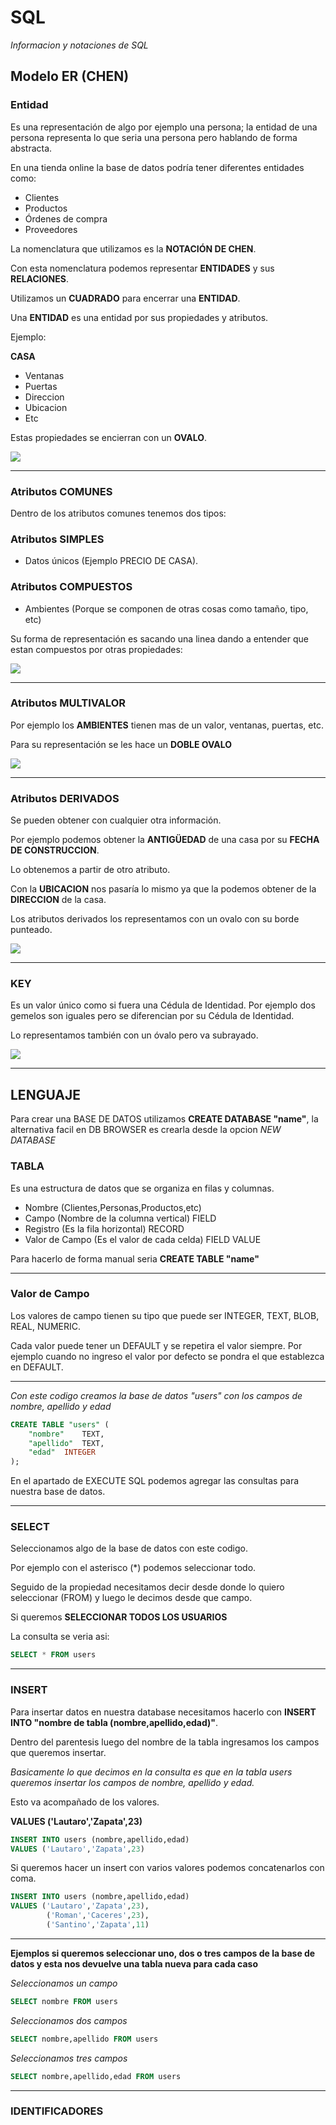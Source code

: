 # SQL

*Informacion y notaciones de SQL*

## Modelo ER (CHEN)

### Entidad

Es una representación de algo por ejemplo una persona; la entidad de una persona representa lo que seria una persona pero hablando de forma abstracta.

En una tienda online la base de datos podría tener diferentes entidades como:

- Clientes
- Productos
- Órdenes de compra
- Proveedores

La nomenclatura que utilizamos es la **NOTACIÓN DE CHEN**.

Con esta nomenclatura podemos representar **ENTIDADES** y sus **RELACIONES**.

Utilizamos un **CUADRADO** para encerrar una **ENTIDAD**.

Una **ENTIDAD** es una entidad por sus propiedades y atributos.

Ejemplo:

**CASA**
 - Ventanas
 - Puertas
 - Direccion
 - Ubicacion
 - Etc

Estas propiedades se encierran con un **OVALO**.


![](ovalos.png)

---

### Atributos COMUNES

Dentro de los atributos comunes tenemos dos tipos:

### Atributos SIMPLES
 - Datos únicos (Ejemplo PRECIO DE CASA).



### Atributos COMPUESTOS
 - Ambientes (Porque se componen de otras cosas como tamaño, tipo, etc)

Su forma de representación es sacando una linea dando a entender que estan compuestos por otras propiedades:

![](compuestos.png)

---

### Atributos MULTIVALOR

Por ejemplo los **AMBIENTES** tienen mas de un valor, ventanas, puertas, etc.

Para su representación se les hace un **DOBLE OVALO**

![](multivalor.png)

---

### Atributos DERIVADOS

Se pueden obtener con cualquier otra información.

Por ejemplo podemos obtener la **ANTIGÜEDAD** de una casa por su **FECHA DE CONSTRUCCION**.

Lo obtenemos a partir de otro atributo.

Con la **UBICACION** nos pasaría lo mismo ya que la podemos obtener de la **DIRECCION** de la casa.

Los atributos derivados los representamos con un ovalo con su borde punteado.

![](derivados.png)

---

### KEY

Es un valor único como si fuera una Cédula de Identidad. Por ejemplo dos gemelos son iguales pero se diferencian por su Cédula de Identidad.

Lo representamos también con un óvalo pero va subrayado.

![](key.png)

---


## LENGUAJE

Para crear una BASE DE DATOS utilizamos **CREATE DATABASE "name"**, la alternativa facil en DB BROWSER es crearla desde la opcion *NEW DATABASE*



### TABLA

Es una estructura de datos que se organiza en filas y columnas.

- Nombre (Clientes,Personas,Productos,etc)
- Campo (Nombre de la columna vertical) FIELD
- Registro (Es la fila horizontal) RECORD
- Valor de Campo (Es el valor de cada celda) FIELD VALUE

Para hacerlo de forma manual seria **CREATE TABLE "name"**

---

### Valor de Campo

Los valores de campo tienen su tipo que puede ser INTEGER, TEXT, BLOB, REAL, NUMERIC.

Cada valor puede tener un DEFAULT y se repetira el valor siempre. Por ejemplo cuando no ingreso el valor por defecto se pondra el que establezca en DEFAULT.


---

*Con este codigo creamos la base de datos "users" con los campos de nombre, apellido y edad*

```sql
CREATE TABLE "users" (
	"nombre"	TEXT,
	"apellido"	TEXT,
	"edad"	INTEGER
);

```

En el apartado de EXECUTE SQL podemos agregar las consultas para nuestra base de datos.

---

### SELECT

Seleccionamos algo de la base de datos con este codigo.

Por ejemplo con el asterisco (*) podemos seleccionar todo.

Seguido de la propiedad necesitamos decir desde donde lo quiero seleccionar (FROM) y luego le decimos desde que campo.

Si queremos **SELECCIONAR TODOS LOS USUARIOS**

La consulta se veria asi:

```sql
SELECT * FROM users
```
---

### INSERT

Para insertar datos en nuestra database necesitamos hacerlo con **INSERT INTO "nombre de tabla (nombre,apellido,edad)"**.

Dentro del parentesis luego del nombre de la tabla ingresamos los campos que queremos insertar.

*Basicamente lo que decimos en la consulta es que en la tabla users queremos insertar los campos de nombre, apellido y edad.*

Esto va acompañado de los valores.

**VALUES ('Lautaro','Zapata',23)**

```sql
INSERT INTO users (nombre,apellido,edad)
VALUES ('Lautaro','Zapata',23)
```


Si queremos hacer un insert con varios valores podemos concatenarlos con coma.

```sql
INSERT INTO users (nombre,apellido,edad)
VALUES ('Lautaro','Zapata',23),
        ('Roman','Caceres',23),
        ('Santino','Zapata',11)
```

---


**Ejemplos si queremos seleccionar uno, dos o tres campos de la base de datos y esta nos devuelve una tabla nueva para cada caso**

*Seleccionamos un campo*

```sql
SELECT nombre FROM users
```
*Seleccionamos dos campos*
```sql
SELECT nombre,apellido FROM users
```

*Seleccionamos tres campos*

```sql
SELECT nombre,apellido,edad FROM users
```
---

### IDENTIFICADORES








